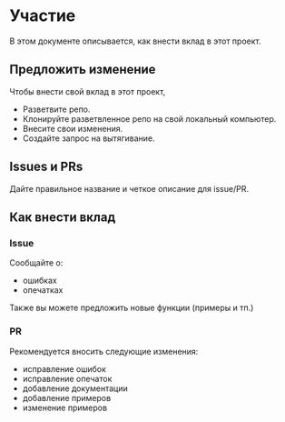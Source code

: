 #  Участие
В этом документе описывается, как внести вклад в этот проект.
##  Предложить изменение
Чтобы внести свой вклад в этот проект,

- Разветвите репо.
- Клонируйте разветвленное репо на свой локальный компьютер.
- Внесите свои изменения.
- Создайте запрос на вытягивание.
##  Issues и PRs
Дайте правильное название и четкое описание для
issue/PR.
## Как внести вклад
### Issue
Сообщайте о:

+ ошибках
+ опечатках

Также вы можете предложить новые функции (примеры и тп.)
### PR
Рекомендуется вносить следующие изменения:

+ исправление ошибок
+ исправление опечаток
+ добавление документации
+ добавление примеров
+ изменение примеров
